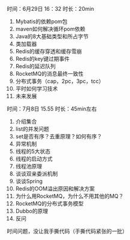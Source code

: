 时间：6月29日 16：32 时长：20min

1. Mybatis的依赖pom包
2. maven如何解决循环pom依赖
3. Java的8大基础类型和所占字节
4. 类加载器
5. Redis的缓存穿透和缓存雪崩
6. Redis的key键过期事件
7. Redis的延迟队列
8. RocketMQ的消息最终一致性
9. 分布式事务（cap，2pc，3pc，tcc）
10. 平时如何学习技术
11. 未来发展



时间：7月8日 15.55 时长：45min左右

1. 介绍集合
2. list的并发问题
3. set是否有序？去重原理？如何有序？
4. 异常机制
5. 线程的5大状态
6. 线程的启动方式
7. 线程池原理
8. 谈谈双亲委派机制
9. 谈谈Spring
10. Redis的OOM溢出原因和解决方案
11. 为什么用RocketMQ，为什么不用其他的MQ？
12. RocketMQ的分布式事务模型
13. Dubbo的原理
14. 反问

时间问题，没让我手撕代码（手撕代码紧张的一批）